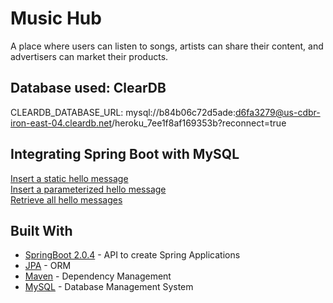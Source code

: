 # Music Hub

A place where users can listen to songs, artists can share their content, and advertisers can market their products.

## Database used: ClearDB  
CLEARDB_DATABASE_URL: mysql://b84b06c72d5ade:d6fa3279@us-cdbr-iron-east-04.cleardb.net/heroku_7ee1f8af169353b?reconnect=true  

## Integrating Spring Boot with MySQL
[Insert a static hello message](https://cs5200-summer2018-smatta.herokuapp.com/api/hello/insert)  
[Insert a parameterized hello message](https://cs5200-summer2018-smatta.herokuapp.com/api/hello/insert/It%20works%20perfectly)  
[Retrieve all hello messages](https://cs5200-summer2018-smatta.herokuapp.com/api/hello/select/all)

## Built With

* [SpringBoot 2.0.4](https://spring.io/projects/spring-boot) - API to create Spring Applications
* [JPA](http://www.oracle.com/technetwork/java/javaee/tech/persistence-jsp-140049.html) - ORM
* [Maven](https://maven.apache.org/) - Dependency Management
* [MySQL](https://www.mysql.com/) - Database Management System

